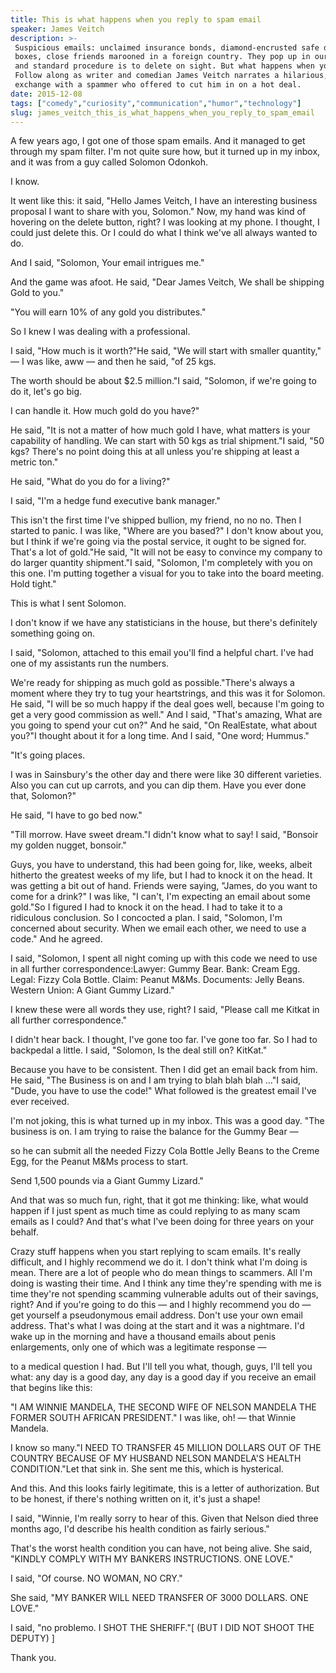 ```yaml
---
title: This is what happens when you reply to spam email
speaker: James Veitch
description: >-
 Suspicious emails: unclaimed insurance bonds, diamond-encrusted safe deposit
 boxes, close friends marooned in a foreign country. They pop up in our inboxes,
 and standard procedure is to delete on sight. But what happens when you reply?
 Follow along as writer and comedian James Veitch narrates a hilarious, weeks-long
 exchange with a spammer who offered to cut him in on a hot deal.
date: 2015-12-08
tags: ["comedy","curiosity","communication","humor","technology"]
slug: james_veitch_this_is_what_happens_when_you_reply_to_spam_email
---
```


A few years ago, I got one of those spam emails. And it managed to get through my spam
filter. I'm not quite sure how, but it turned up in my inbox, and it was from a guy called
Solomon Odonkoh.

I know.

It went like this: it said, "Hello James Veitch, I have an interesting business proposal I
want to share with you, Solomon." Now, my hand was kind of hovering on the delete button,
right? I was looking at my phone. I thought, I could just delete this. Or I could do what
I think we've all always wanted to do.

And I said, "Solomon, Your email intrigues me."

And the game was afoot. He said, "Dear James Veitch, We shall be shipping Gold to
you."

"You will earn 10% of any gold you distributes."

So I knew I was dealing with a professional.

I said, "How much is it worth?"He said, "We will start with smaller quantity," — I was
like, aww — and then he said, "of 25 kgs.

The worth should be about $2.5 million."I said, "Solomon, if we're going to do it, let's
go big.

I can handle it. How much gold do you have?"

He said, "It is not a matter of how much gold I have, what matters is your capability of
handling. We can start with 50 kgs as trial shipment."I said, "50 kgs? There's no point
doing this at all unless you're shipping at least a metric ton."

He said, "What do you do for a living?"

I said, "I'm a hedge fund executive bank manager."

This isn't the first time I've shipped bullion, my friend, no no no. Then I started to
panic. I was like, "Where are you based?" I don't know about you, but I think if we're
going via the postal service, it ought to be signed for. That's a lot of gold."He said,
"It will not be easy to convince my company to do larger quantity shipment."I said,
"Solomon, I'm completely with you on this one. I'm putting together a visual for you to
take into the board meeting. Hold tight."

This is what I sent Solomon.

I don't know if we have any statisticians in the house, but there's definitely something
going on.

I said, "Solomon, attached to this email you'll find a helpful chart. I've had one of my
assistants run the numbers.

We're ready for shipping as much gold as possible."There's always a moment where they try
to tug your heartstrings, and this was it for Solomon. He said, "I will be so much happy
if the deal goes well, because I'm going to get a very good commission as well." And I
said, "That's amazing, What are you going to spend your cut on?" And he said, "On
RealEstate, what about you?"I thought about it for a long time. And I said, "One word;
Hummus."

"It's going places.

I was in Sainsbury's the other day and there were like 30 different varieties. Also you
can cut up carrots, and you can dip them. Have you ever done that, Solomon?"

He said, "I have to go bed now."

"Till morrow. Have sweet dream."I didn't know what to say! I said, "Bonsoir my golden
nugget, bonsoir."

Guys, you have to understand, this had been going for, like, weeks, albeit hitherto the
greatest weeks of my life, but I had to knock it on the head. It was getting a bit out of
hand. Friends were saying, "James, do you want to come for a drink?" I was like, "I can't,
I'm expecting an email about some gold."So I figured I had to knock it on the head. I had
to take it to a ridiculous conclusion. So I concocted a plan. I said, "Solomon, I'm
concerned about security. When we email each other, we need to use a code." And he
agreed.

I said, "Solomon, I spent all night coming up with this code we need to use in all further
correspondence:Lawyer: Gummy Bear. Bank: Cream Egg. Legal: Fizzy Cola Bottle. Claim: Peanut
M&Ms. Documents: Jelly Beans. Western Union: A Giant Gummy Lizard."

I knew these were all words they use, right? I said, "Please call me Kitkat in all further
correspondence."

I didn't hear back. I thought, I've gone too far. I've gone too far. So I had to backpedal
a little. I said, "Solomon, Is the deal still on? KitKat."

Because you have to be consistent. Then I did get an email back from him. He said, "The
Business is on and I am trying to blah blah blah ..."I said, "Dude, you have to use the
code!" What followed is the greatest email I've ever received.

I'm not joking, this is what turned up in my inbox. This was a good day. "The business is
on. I am trying to raise the balance for the Gummy Bear —

so he can submit all the needed Fizzy Cola Bottle Jelly Beans to the Creme Egg, for the
Peanut M&Ms process to start.

Send 1,500 pounds via a Giant Gummy Lizard."

And that was so much fun, right, that it got me thinking: like, what would happen if I
just spent as much time as could replying to as many scam emails as I could? And that's
what I've been doing for three years on your behalf.

Crazy stuff happens when you start replying to scam emails. It's really difficult, and I
highly recommend we do it. I don't think what I'm doing is mean. There are a lot of people
who do mean things to scammers. All I'm doing is wasting their time. And I think any time
they're spending with me is time they're not spending scamming vulnerable adults out of
their savings, right? And if you're going to do this — and I highly recommend you do — get
yourself a pseudonymous email address. Don't use your own email address. That's what I was
doing at the start and it was a nightmare. I'd wake up in the morning and have a thousand
emails about penis enlargements, only one of which was a legitimate response
—

to a medical question I had. But I'll tell you what, though, guys, I'll tell you what: any
day is a good day, any day is a good day if you receive an email that begins like
this:

"I AM WINNIE MANDELA, THE SECOND WIFE OF NELSON MANDELA THE FORMER SOUTH AFRICAN
PRESIDENT." I was like, oh! — that Winnie Mandela.

I know so many."I NEED TO TRANSFER 45 MILLION DOLLARS OUT OF THE COUNTRY BECAUSE OF MY
HUSBAND NELSON MANDELA'S HEALTH CONDITION."Let that sink in. She sent me this, which is
hysterical.

And this. And this looks fairly legitimate, this is a letter of authorization. But to be
honest, if there's nothing written on it, it's just a shape!

I said, "Winnie, I'm really sorry to hear of this. Given that Nelson died three months
ago, I'd describe his health condition as fairly serious."

That's the worst health condition you can have, not being alive. She said, "KINDLY COMPLY
WITH MY BANKERS INSTRUCTIONS. ONE LOVE."

I said, "Of course. NO WOMAN, NO CRY."

She said, "MY BANKER WILL NEED TRANSFER OF 3000 DOLLARS. ONE LOVE."

I said, "no problemo. I SHOT THE SHERIFF."[ (BUT I DID NOT SHOOT THE DEPUTY)
]

Thank you.

<!--
ad_duration=3.33
event="TEDGlobal>Geneva"
external_start_time=0
has_talk_citation=0
intro_duration=11.82
is_subtitle_required="False"
is_talk_featured="True"
language="en"
language_swap="False"
native_language="en"
number_of_related_talks=6
number_of_speakers=1
number_of_subtitled_videos=47
number_of_tags=5
number_of_talk_download_languages=47
number_of_talk_more_resources=1
number_of_talk_recommendations=0
number_of_talks_take_actions=0
post_ad_duration=0.83
published_timestamp="2016-01-08 16:03:40"
recording_date="2015-12-08"
speaker_description="Comedian and writer"
speaker_is_published=1
speaker_name="James Veitch"
talk_name="This is what happens when you reply to spam email"
talks_tags=["comedy","curiosity","communication","humor","technology"]
talks_take_action=[]
url_audio="https://download.ted.com/talks/JamesVeitch_2015G.mp3?apikey=acme-roadrunner"
url_photo_speaker="https://pe.tedcdn.com/images/ted/912867c2167fea99c033d6a21e0b2615e0d23844_254x191.jpg"
url_photo_talk="https://s3.amazonaws.com/talkstar-photos/uploads/75e7ab70-d6ae-4da2-b4f3-c087d4d0fe95/JamesVeitch_2015G-embed.jpg"
url_webpage="https://www.ted.com/talks/james_veitch_this_is_what_happens_when_you_reply_to_spam_email"
video_type_name="TED Stage Talk"
-->